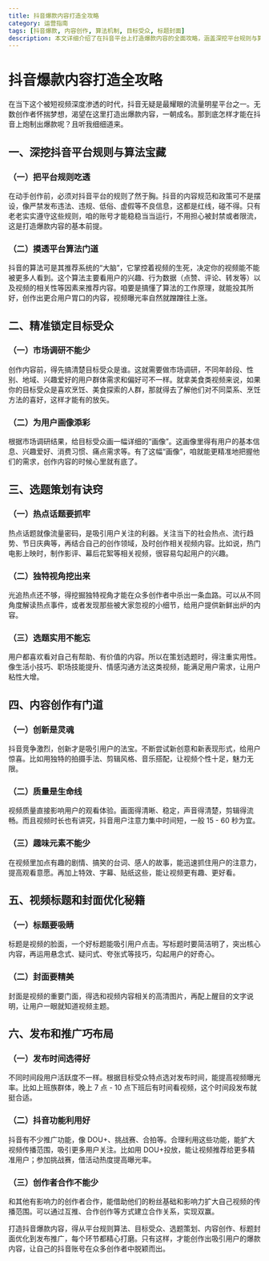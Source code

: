 ```yaml
---
title: 抖音爆款内容打造全攻略
category: 运营指南
tags: [抖音爆款, 内容创作, 算法机制, 目标受众, 标题封面]
description: 本文详细介绍了在抖音平台上打造爆款内容的全面攻略，涵盖深挖平台规则与算法、精准锁定目标受众、选题策划、内容创作、标题和封面优化以及发布和推广等方面，助力创作者创作出吸引用户的爆款内容。
---
```


# 抖音爆款内容打造全攻略

在当下这个被短视频深度渗透的时代，抖音无疑是最耀眼的流量明星平台之一。无数创作者怀揣梦想，渴望在这里打造出爆款内容，一朝成名。那到底怎样才能在抖音上炮制出爆款呢？且听我细细道来。

## 一、深挖抖音平台规则与算法宝藏
### （一）把平台规则吃透
在动手创作前，必须对抖音平台的规则了然于胸。抖音的内容规范和政策可不是摆设，像严禁发布违法、违规、低俗、虚假等不良信息，这都是红线，碰不得。只有老老实实遵守这些规则，咱的账号才能稳稳当当运行，不用担心被封禁或者限流，这是打造爆款内容的基本前提。

### （二）摸透平台算法门道
抖音的算法可是其推荐系统的“大脑”，它掌控着视频的生死，决定你的视频能不能被更多人看到。这个算法主要看用户的兴趣、行为数据（点赞、评论、转发等）以及视频的相关性等因素来推荐内容。咱要是搞懂了算法的工作原理，就能投其所好，创作出更合用户胃口的内容，视频曝光率自然就蹭蹭往上涨。

## 二、精准锁定目标受众
### （一）市场调研不能少
创作内容前，得先搞清楚目标受众是谁。这就需要做市场调研，不同年龄段、性别、地域、兴趣爱好的用户群体需求和偏好可不一样。就拿美食类视频来说，如果你的目标受众是喜欢烹饪、美食探索的人群，那就得去了解他们对不同菜系、烹饪方法的喜好，这样才能有的放矢。

### （二）为用户画像添彩
根据市场调研结果，给目标受众画一幅详细的“画像”。这画像里得有用户的基本信息、兴趣爱好、消费习惯、痛点需求等。有了这幅“画像”，咱就能更精准地把握他们的需求，创作内容的时候心里就有底了。

## 三、选题策划有诀窍
### （一）热点话题要抓牢
热点话题就像流量密码，是吸引用户关注的利器。关注当下的社会热点、流行趋势、节日庆典等，再结合自己的创作领域，及时创作相关视频内容。比如说，热门电影上映时，制作影评、幕后花絮等相关视频，很容易勾起用户的兴趣。

### （二）独特视角挖出来
光追热点还不够，得挖掘独特视角才能在众多创作者中杀出一条血路。可以从不同角度解读热点事件，或者发现那些被大家忽视的小细节，给用户提供新鲜出炉的内容。

### （三）选题实用不能忘
用户都喜欢看对自己有帮助、有价值的内容。所以在策划选题时，得注重实用性。像生活小技巧、职场技能提升、情感沟通方法这类视频，能满足用户需求，让用户粘性大增。

## 四、内容创作有门道
### （一）创新是灵魂
抖音竞争激烈，创新才是吸引用户的法宝。不断尝试新创意和新表现形式，给用户惊喜。比如用独特的拍摄手法、剪辑风格、音乐搭配，让视频个性十足，魅力无限。

### （二）质量是生命线
视频质量直接影响用户的观看体验。画面得清晰、稳定，声音得清楚，剪辑得流畅。而且视频时长也有讲究，抖音用户注意力集中时间短，一般 15 - 60 秒为宜。

### （三）趣味元素不能少
在视频里加点有趣的剧情、搞笑的台词、感人的故事，能迅速抓住用户的注意力，提高观看意愿。再加上特效、字幕、贴纸这些，能让视频更有趣、更好看。

## 五、视频标题和封面优化秘籍
### （一）标题要吸睛
标题是视频的脸面，一个好标题能吸引用户点击。写标题时要简洁明了，突出核心内容，再运用悬念式、疑问式、夸张式等技巧，勾起用户的好奇心。

### （二）封面要精美
封面是视频的重要门面，得选和视频内容相关的高清图片，再配上醒目的文字说明，让用户一眼就知道视频主题。

## 六、发布和推广巧布局
### （一）发布时间选得好
不同时间段用户活跃度不一样。根据目标受众特点选对发布时间，能提高视频曝光率。比如上班族群体，晚上 7 点 - 10 点下班后有时间看视频，这个时间段发布就挺合适。

### （二）抖音功能利用好
抖音有不少推广功能，像 DOU+、挑战赛、合拍等。合理利用这些功能，能扩大视频传播范围，吸引更多用户关注。比如用 DOU+投放，能让视频推荐给更多精准用户；参加挑战赛，借活动热度提高曝光率。

### （三）创作者合作不能少
和其他有影响力的创作者合作，能借助他们的粉丝基础和影响力扩大自己视频的传播范围。可以通过互推、合作创作等方式建立合作关系，实现双赢。

打造抖音爆款内容，得从平台规则算法、目标受众、选题策划、内容创作、标题封面优化到发布推广，每个环节都精心打磨。只有这样，才能创作出吸引用户的爆款内容，让自己的抖音账号在众多创作者中脱颖而出。